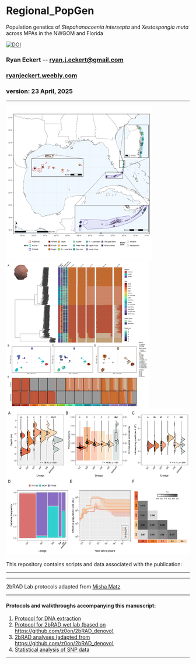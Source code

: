 # Regional_PopGen
 Population genetics of *Stepahanocoenia intersepta* and *Xestospongia muta* across MPAs in the NWGOM and Florida

[![DOI](https://zenodo.org/badge/DOI/10.5281/zenodo.14861702.svg)](https://doi.org/10.5281/zenodo.14861702)

### Ryan Eckert -- <ryan.j.eckert@gmail.com>
### [ryanjeckert.weebly.com](https://ryanjeckert.weebly.com)
### version: 23 April, 2025

------------------------------------------------------------------------
<img src="figures/figure1.png" width="400"/> <img src="figures/figure2.png" height="400"/> <img src="figures/figure3.png" height="400"/> 

This repository contains scripts and data associated with the publication:



------------------------------------------------------------------------


------------------------------------------------------------------------

2bRAD Lab protocols adapted from [Misha Matz](https://docs.google.com/document/d/1am7L_Pa5JQ4sSx0eT5j4vdNPy5FUAtMZRsJZ0Ar5g9U/edit?usp=sharing)

------------------------------------------------------------------------

#### Protocols and walkthroughs accompanying this manuscript:

1.  [Protocol for DNA extraction](https://ryaneckert.github.io/labProtocols/dnaExtraction/)
2.  [Protocol for 2bRAD wet lab (based on https://github.com/z0on/2bRAD_denovo)](https://ryaneckert.github.io/labProtocols/2bRAD/)
3. [2bRAD analyses (adapted from https://github.com/z0on/2bRAD_denovo)](https://ryaneckert.github.io/Regional_PopGen/code/)
4.  [Statistical analysis of SNP data](https://ryaneckert.github.io/Regional_PopGen/data/)

------------------------------------------------------------------------
